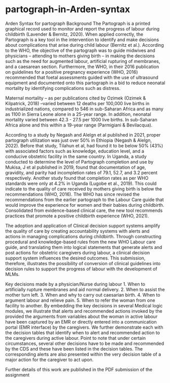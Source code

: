 # partograph-in-Arden-syntax
Arden Syntax for partograph
Background
The Partograph is a printed graphical record used to monitor and report the progress of labour during childbirth (Lavender & Bernitz, 2020). When applied correctly, the Partograph is a key tool in the intervention to identify and make decisions about complications that arise during child labour (Bernitz et al.). According to the WHO, the objective of the partograph was to guide midwives and physicians – attending to mothers giving birth – in making the decisions such as the need for augmented labour, artificial rupturing of membranes, and a caesarean section. Furthermore, the WHO, in their 2016 publication on guidelines for a positive pregnancy experience (WHO, 2016) recommended that foetal assessments guided with the use of ultrasound equipment and documented onto this partograph in a bid to reduce neonatal mortality by identifying complications such as distress.

Maternal mortality – as per publications cited by Ozimek (Ozimek & Kilpatrick, 2018) –varied between 12 deaths per 100,000 live births in industrialized nations, compared to 546 in sub-Saharan Africa and as many as 1100 in Sierra Leone alone in a 25-year range. In addition, neonatal mortality varied between 42.3 - 27.5 per 1000 live births. In sub-Saharan Africa alone and this within a 19-year range (Parmigiani & Bevilacqua).

According to a study by Negash and Alelgn et al published in 2021, proper partograph utilization was just over 50% in Ethiopia (Negash & Alelgn, 2022). Before that study, Tilahun et al, had found it to be below 50% (43%) with associated factors such as knowledge, education level, and a conducive obstetric facility in the same country. In Uganda, a study conducted to determine the level of Partograph completion and use by Mukisa, J et al published in 2019, found that documentation of age, gravidity, and parity had incompletion rates of 79.1, 52.7, and 3.2 percent respectively. Another study found that completion rates as per WHO standards were only at 4.2% in Uganda (Lugobe et al., 2019). This could indicate to the quality of care received by mothers giving birth is below the recommendations (WHO, 2016). The WHO has since revised the recommendations from the earlier partograph to the Labour Care guide that would improve the experience for women and their babies during childbirth. Consolidated from evidence-based clinical care, the new tool recommends practices that promote a positive childbirth experience (WHO, 2021).

The adoption and application of Clinical decision support systems amplify the quality of care by creating accountability systems with alerts and actions in managing complications during childbirth. Through constructing procedural and knowledge-based rules from the new WHO Labour care guide, and translating them into logical statements that generate alerts and post actions for obstetric caregivers during labour, a clinical decision support system influences the desired outcomes. This submission, therefore, illustrates the possibility of conversion of clinical guidelines into decision rules to support the progress of labour with the development of MLMs.

Key decisions made by a physician/Nurse during labour 1. When to artificially rupture membranes and aid normal delivery. 2. When to assist the mother turn left. 3. When and why to carry out caesarian birth. 4. When to argument labour and relieve pain. 5. When to refer the woman from one facility to another. By embedding the key decisions in several Medical logic modules, we illustrate that alerts and recommended actions invoked by the provided the arguments from variables about the woman in active labour have been captured by an EMR or directly entered into a communication portal (EMR interface) by the caregivers. We further demonstrate each with the decision tables that identify when to alert and recommended action to the caregivers during active labour. Point to note that under certain circumstances, several other decisions have to be made and recommended by the CDS and these have been listed in the decision tables. The corresponding alerts are also presented within the very decision table of a major action for the caregiver to act upon.

Further details of this work are published in the PDF submission of the assignment
